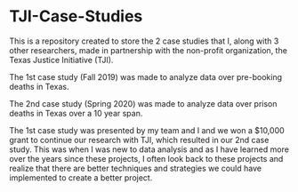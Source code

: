 # TJI-Case-Studies
This is a repository created to store the 2 case studies that I, along with 3 other researchers, made in partnership with the non-profit organization, the Texas Justice Initiative (TJI).

The 1st case study (Fall 2019) was made to analyze data over pre-booking deaths in Texas.

The 2nd case study (Spring 2020) was made to analyze data over prison deaths in Texas over a 10 year span.

The 1st case study was presented by my team and I and we won a $10,000 grant to continue our research with TJI, which resulted in our 2nd case study. This was when I was new to data analysis and as I have learned more over the years since these projects, I often look back to these projects and realize that there are better techniques and strategies we could have implemented to create a better project.
